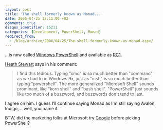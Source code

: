 ```yaml
---
layout: post
title: 'The shell formerly known as Monad...'
date: 2006-04-25 12:11:00 +02
comments: true
disqus_identifier: 15211
categories: [Development, PowerShell, Monad]
redirect_from:
  - /blog/archive/2006/04/25/The-shell-formerly-known-as-monad.aspx/
---
```


...is now called [Windows PowerShell](http://blogs.msdn.com/powershell/) and available as [RC1](http://blogs.msdn.com/powershell/archive/2006/04/25/583344.aspx).

[Heath Stewart](http://blogs.msdn.com/heaths) says in his comment:

> I find this tedious. Typing "cmd" is so much better than "command" as we had to in Windows 9x, just as "msh" is so much better than typing "powershell". The more generalized "Microsoft Shell" sounds prominant, like "korn shell" and "bash shell". "PowerShell" just sounds like too much of a buzzword, and buzzwords don't tend to last.

I agree on him. I guess I'll continue saying Monad as I'm still saying Avalon, Indigo,... well, you name it.

BTW, did the marketing folks at Microsoft try [Google](http://www.google.com/search?q=powershell) before picking PowerShell?

